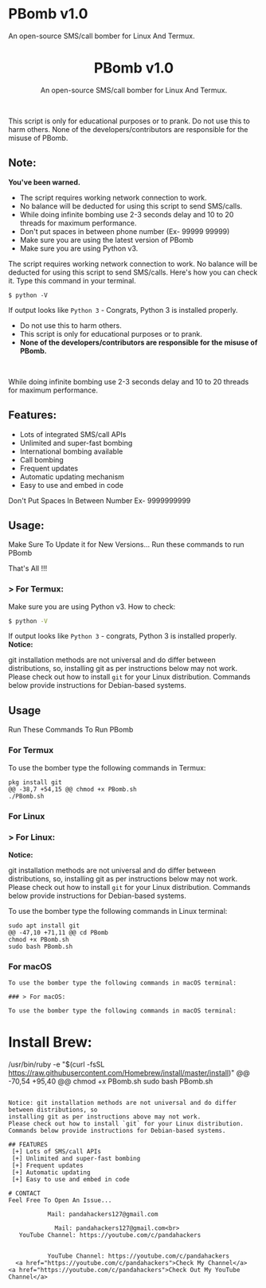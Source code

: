 # PBomb v1.0
An open-source SMS/call bomber for Linux And Termux.
<h1 align="center">PBomb v1.0</h1>
<p align="center">An open-source SMS/call bomber for Linux And Termux.</p><br>

This script is only for educational purposes or to prank.
Do not use this to harm others.
None of the developers/contributors are responsible for the misuse of PBomb.
## Note:

**You've been warned.**
- The script requires working network connection to work.
- No balance will be deducted for using this script to send SMS/calls.
- While doing infinite bombing use 2-3 seconds delay and 10 to 20 threads for maximum performance.
- Don't put spaces in between phone number (Ex- 99999 99999)
- Make sure you are using the latest version of PBomb
- Make sure you are using Python v3.

The script requires working network connection to work.
No balance will be deducted for using this script to send SMS/calls.
Here's how you can check it. Type this command in your terminal.
```
$ python -V
```
If output looks like `Python 3` - Congrats, Python 3 is installed properly.

- Do not use this to harm others.
- This script is only for educational purposes or to prank.
- **None of the developers/contributors are responsible for the misuse of PBomb.**
<br>

While doing infinite bombing use 2-3 seconds delay and 10 to 20 threads for maximum performance.
## Features:

- Lots of integrated SMS/call APIs
- Unlimited and super-fast bombing
- International bombing available
- Call bombing
- Frequent updates
- Automatic updating mechanism
- Easy to use and embed in code

Don't Put Spaces In Between Number Ex- 9999999999
## Usage:

Make Sure To Update it for New Versions...
Run these commands to run PBomb

That's All !!!
### > For Termux:

Make sure you are using Python v3. How to check:
```sh
$ python -V
```
If output looks like `Python 3` - congrats, Python 3 is installed properly.
**Notice:** 

git installation methods are not universal and do differ between distributions,
so, installing git as per instructions below may not work.
Please check out how to install `git` for your Linux distribution.
Commands below provide instructions for Debian-based systems.

## Usage
Run These Commands To Run PBomb
### For Termux
To use the bomber type the following commands in Termux:
```
pkg install git
@@ -38,7 +54,15 @@ chmod +x PBomb.sh
./PBomb.sh
```

### For Linux
### > For Linux:

**Notice:** 

git installation methods are not universal and do differ between distributions,
so, installing git as per instructions below may not work.
Please check out how to install `git` for your Linux distribution.
Commands below provide instructions for Debian-based systems.

To use the bomber type the following commands in Linux terminal:
```
sudo apt install git
@@ -47,10 +71,11 @@ cd PBomb
chmod +x PBomb.sh
sudo bash PBomb.sh
```
### For macOS
```
To use the bomber type the following commands in macOS terminal:

### > For macOS:

To use the bomber type the following commands in macOS terminal:
```
# Install Brew: 
/usr/bin/ruby -e "$(curl -fsSL https://raw.githubusercontent.com/Homebrew/install/master/install)"
@@ -70,54 +95,40 @@ chmod +x PBomb.sh
sudo bash PBomb.sh
```

Notice: git installation methods are not universal and do differ between distributions, so
installing git as per instructions above may not work.
Please check out how to install `git` for your Linux distribution.
Commands below provide instructions for Debian-based systems.

## FEATURES 
 [+] Lots of SMS/call APIs
 [+] Unlimited and super-fast bombing
 [+] Frequent updates
 [+] Automatic updating
 [+] Easy to use and embed in code

# CONTACT
Feel Free To Open An Issue...

           Mail: pandahackers127@gmail.com
```
                 Mail: pandahackers127@gmail.com<br>
       YouTube Channel: https://youtube.com/c/pandahackers
```

           YouTube Channel: https://youtube.com/c/pandahackers
  <a href="https://youtube.com/c/pandahackers">Check My Channel</a>
<a href="https://youtube.com/c/pandahackers">Check Out My YouTube Channel</a>
